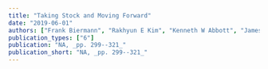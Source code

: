 ```yaml
---
title: "Taking Stock and Moving Forward"
date: "2019-06-01"
authors: ["Frank Biermann", "Rakhyun E Kim", "Kenneth W Abbott", "James Hollway", "Ronald B Mitchell", "Michelle Scobie"]
publication_types: ["6"]
publication: "NA, _pp. 299--321_"
publication_short: "NA, _pp. 299--321_"
---
```

